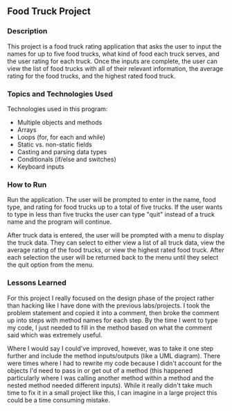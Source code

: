 ## Food Truck Project

### Description

This project is a food truck rating application that asks the user to input
the names for up to five food trucks, what kind of food each truck serves, and
the user rating for each truck. Once the inputs are complete, the user can
view the list of food trucks with all of their relevant information, the average
rating for the food trucks, and the highest rated food truck.


### Topics and Technologies Used

Technologies used in this program:
* Multiple objects and methods
* Arrays
* Loops (for, for each and while)
* Static vs. non-static fields
* Casting and parsing data types
* Conditionals (if/else and switches)
* Keyboard inputs


### How to Run

Run the application. The user will be prompted to enter in the name, food type,
and rating for food trucks up to a total of five trucks. If the user wants to
type in less than five trucks the user can type "quit" instead of a truck name
and the program will continue.

After truck data is entered, the user will be prompted with a menu to display
the truck data. They can select to either view a list of all truck data, view
the average rating of the food trucks, or view the highest rated food truck.
After each selection the user will be returned back to the menu until they
select the quit option from the menu.

### Lessons Learned

For this project I really focused on the design phase of the project rather than
hacking like I have done with the previous labs/projects. I took the problem
statement and copied it into a comment, then broke the comment  up into steps
with method names for each step. By the time I went to type my code, I just
needed to fill in the method based on what the comment said which was extremely
useful. 

Where I would say I could've improved, however, was to take it one step further
and include the method inputs/outputs (like a UML diagram). There were times
where I had to rewrite my code because I didn't account for the objects I'd need
to pass in or get out of a method (this happened particularly where I was
calling another method within a method and the nested method needed different
inputs). While it really didn't take much time to fix it in a small project like
this, I can imagine in a large project this could be a time consuming mistake.

